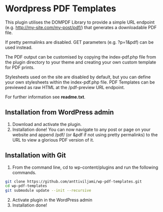 Wordpress PDF Templates
=====================

This plugin utilises the DOMPDF Library to provide a simple URL endpoint (e.g. http://my-site.com/my-post/pdf/) that generates a downloadable PDF file.

If pretty permalinks are disabled. GET parameters (e.g. ?p=1&pdf) can be used instead.

The PDF output can be customised by copying the index-pdf.php file from the plugin directory to your theme and creating your own custom template for PDF prints.

Stylesheets used on the site are disabled by default, but you can define your own stylesheets within the index-pdf.php file. PDF Templates can be previewed as raw HTML at the /pdf-preview URL endpoint.

For further information see **readme.txt**.

## Installation from WordPress admin

1. Download and activate the plugin.
2. Installation done! You can now navigate to any post or page on your website and append /pdf/ (or &pdf if not using pretty permalinks) to the URL to view a glorious PDF version of it.

## Installation with Git

1. From the command line, cd to wp-content/plugins and run the following commands.

```sh
git clone https://github.com/anttiviljami/wp-pdf-templates.git
cd wp-pdf-templates
git submodule update --init --recursive
```

2. Activate plugin in the WordPress admin
3. Installation done! 
